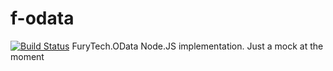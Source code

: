 # f-odata
[![Build Status](https://travis-ci.org/gallayl/f-odata.svg?branch=master)](https://travis-ci.org/gallayl/f-odata)
FuryTech.OData Node.JS implementation. Just a mock at the moment
